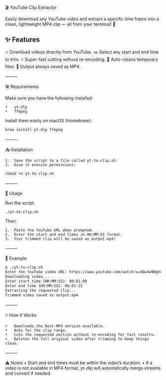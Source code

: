 

🎬 YouTube Clip Extractor

Easily download any YouTube video and extract a specific time frame into a clean, lightweight MP4 clip — all from your terminal! 🚀


## ✨ Features

🔥 Download videos directly from YouTube.
✂️ Select any start and end time to trim.
⚡ Super-fast cutting without re-encoding.
🧹 Auto-cleans temporary files.
🎯 Output always saved as MP4.

⸻

🛠 Requirements

Make sure you have the following installed:

	•	yt-dlp
	•	ffmpeg

Install them easily on macOS (Homebrew):

```bash
brew install yt-dlp ffmpeg
```


⸻

📥 Installation

	1.	Save the script to a file called yt-to-clip.sh.
	2.	Give it execute permissions:

```bash
chmod +x yt-to-clip.sh
```


⸻

🚀 Usage

Run the script:
```bash
./yt-to-clip.sh
```
Then:

	1.	Paste the YouTube URL when prompted.
	2.	Enter the start and end times in HH:MM:SS format.
	3.	Your trimmed clip will be saved as output.mp4!

⸻

📸 Example
```bash
$ ./yt-to-clip.sh
Enter the YouTube video URL: https://www.youtube.com/watch?v=dQw4w9WgXcQ
Downloading video...
Enter start time (HH:MM:SS): 00:01:00
Enter end time (HH:MM:SS): 00:01:15
Extracting the requested clip...
Trimmed video saved as output.mp4
```


⸻

⚡ How It Works

	•	Downloads the best MP4 version available.
	•	Asks for the clip range.
	•	Cuts the requested section without re-encoding for fast results.
	•	Deletes the full original video after trimming to keep things clean.

⸻

⚠️ Notes
	•	Start and end times must be within the video’s duration.
	•	If a video is not available in MP4 format, yt-dlp will automatically merge streams and convert if needed.
	
